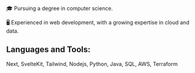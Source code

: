 <p>🎓 Pursuing a degree in computer science.</p>
<p>🖥️ Experienced in web development, with a growing expertise in cloud and data.</p>

<h2 align="left">Languages and Tools:</h2>
<p>Next, SvelteKit, Tailwind, Nodejs, Python, Java, SQL, AWS, Terraform</p>
